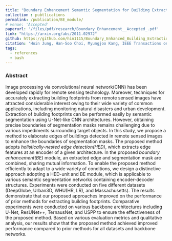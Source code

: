 ```yaml
---
title: "Boundary Enhancement Semantic Segmentation for Building Extraction from Remote Sensed Image"
collection : pubtlications
permalink: /publication/BE_module/
# venue: 'Accepted'
paperurl: '/files/pdf/research/Boundary_Enhancement__Accepted_.pdf'
link: "https://arxiv.org/abs/2011.02972"
github: https://github.com/hin1115/Boundary_Enhanced_Building_Extraction
citation: 'Hoin Jung, Han-Soo Choi, Myungjoo Kang, IEEE Transactions on Geoscience and Remote sensing'
tags:
  - references
  - bash
---
```


### Abstract
 Image processing via convolutional neural network(CNN) has been developed rapidly for remote sensing technology. Moreover, techniques for accurately extracting building footprints from remote sensed images have attracted considerable interest owing to their wide variety of common applications, including monitoring natural disasters and urban development. Extraction of building footprints can be performed easily by semantic segmentation using U-Net-like CNN architectures. However, obtaining precise boundaries of segmentation masks remains challenging due to various impediments surrounding target objects. In this study, we propose a method to elaborate edges of buildings detected in remote sensed images to enhance the boundaries of segmentation masks. The proposed method adopts *holistically-nested edge detection(HED)*, which extracts edge features at an encoder of a given architecture. In the proposed *boundary enhancement(BE)* module, an extracted edge and segmentation mask are combined, sharing mutual information. To enable the proposed method efficiently to adapt to a wide variety of conditions, we design a distinctive approach adopting a HED-unit and BE module, which is applicable to various semantic segmentation networks containing encoder-decoder structures. Experiments were conducted on five different datasets (DeepGlobe, Urban3D, WHU(HR, LR), and Massachusetts). The results demonstrate that our proposed approaches improved on the performance of prior methods for extracting building footprints. Comparative experiments were conducted on various backbone architectures including U-Net, ResUNet++, TernausNet, and USPP to ensure the effectiveness of the proposed method. Based on various evaluation metrics and qualitative analysis, our results show that the proposed method achieved improved performance compared to prior methods for all datasets and backbone networks.

